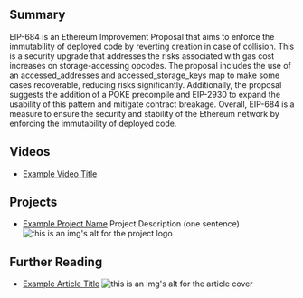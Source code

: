 ## Summary

EIP-684 is an Ethereum Improvement Proposal that aims to enforce the immutability of deployed code by reverting creation in case of collision. This is a security upgrade that addresses the risks associated with gas cost increases on storage-accessing opcodes. The proposal includes the use of an accessed_addresses and accessed_storage_keys map to make some cases recoverable, reducing risks significantly. Additionally, the proposal suggests the addition of a POKE precompile and EIP-2930 to expand the usability of this pattern and mitigate contract breakage. Overall, EIP-684 is a measure to ensure the security and stability of the Ethereum network by enforcing the immutability of deployed code.

## Videos

- [Example Video Title](https://www.youtube.com/watch?v=TDGq4aeevgY)

## Projects

- [Example Project Name](https://xxxx.xxx/xxxxx) Project Description (one sentence) ![this is an img's alt for the project logo](https://xxxx.xxx/project-logo.xxx)

## Further Reading

- [Example Article Title](https://xxxx.xxx/xxxxx) ![this is an img's alt for the article cover](https://xxxx.xxx/article-cover.xxx)
